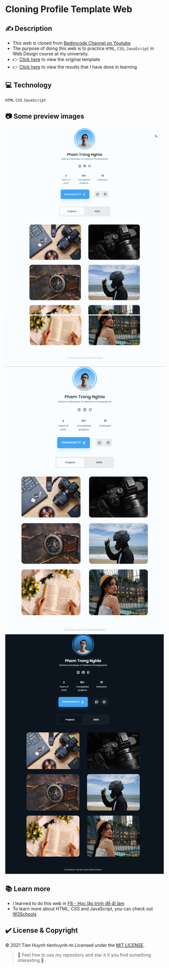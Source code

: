 # Cloning Profile Template Web

## ✍️ Description
* This web is cloned from [Bedimcode Channel on Youtube](https://www.youtube.com/watch?v=mq0xJxOTiYo&list=LL&index=61&t=156s&ab_channel=Bedimcode)
* The purpose of doing this web is to practice `HTML`, `CSS`, `JavaScript` in Web Design course at my university.
* 👉 [Click here](https://www.buymeacoffee.com/bedimcode/e/65191) to view the original template
* 👉 [Click here](https://tienhuynh-tn.github.io/clone-w3s-template-band/) to view the results that I have done in learning

## 💻 Technology
`HTML` `CSS` `JavaScript`

## 📷	 Some preview images
![Header](https://github.com/ptnghia3502/clone-profile-template/blob/main/preview%20imgs/1.png)
![Body](https://github.com/ptnghia3502/clone-profile-template/blob/main/preview%20imgs/2.png)
![Footer](https://github.com/ptnghia3502/clone-profile-template/blob/main/preview%20imgs/3.png)
<span>
![Light Page](https://github.com/ptnghia3502/clone-profile-template/blob/main/preview%20imgs/4.png)
</span>
<span>
![Dark Page](https://github.com/ptnghia3502/clone-profile-template/blob/main/preview%20imgs/5.png)
</span>

## :books: Learn more
* I learned to do this web in [F8 - Học lập trình để đi làm](https://fullstack.edu.vn/)
* To learn more about HTML, CSS and JavaScript, you can check out [W3Schools](https://www.w3schools.com/)

## :heavy_check_mark:	 License & Copyright
&copy; 2021 Tien Huynh tienhuynh-tn Licensed under the [MIT LICENSE](https://github.com/tienhuynh-tn/clone-w3s-template-band/blob/master/LICENSE).

> :love_you_gesture: Feel free to use my repository and star it if you find something interesting :love_you_gesture:
